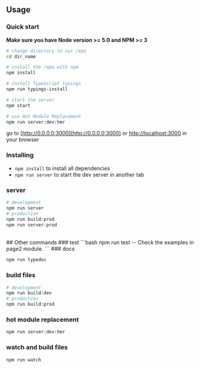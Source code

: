## Usage

### Quick start
**Make sure you have Node version >= 5.0 and NPM >= 3**

```bash
# change directory to our repo
cd dir_name

# install the repo with npm
npm install

# install TypeScript typings
npm run typings-install

# start the server
npm start

# use Hot Module Replacement
npm run server:dev:hmr
```
go to [http://0.0.0.0:3000](http://0.0.0.0:3000) or [http://localhost:3000](http://localhost:3000) in your browser


### Installing
* `npm install` to install all dependencies
* `npm run server` to start the dev server in another tab

### server
```bash
# development
npm run server
# production
npm run build:prod
npm run server:prod
```

<br>
## Other commands
### test
```bash
npm run test  -- Check the examples in page2 module.
```
### docs

```bash
npm run typedoc  
```
### build files
```bash
# development
npm run build:dev
# production
npm run build:prod
```

### hot module replacement
```bash
npm run server:dev:hmr
```

### watch and build files
```bash
npm run watch
```